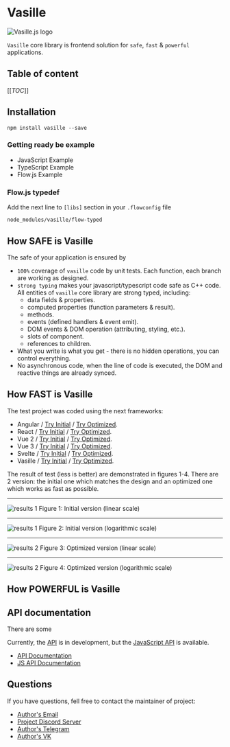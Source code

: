 # Vasille

![Vasille.js logo](https://gitlab.com/vasille-js/vasille-js/-/raw/master/img/logo.png)

`Vasille` core library is frontend solution for `safe`, `fast` & `powerful` applications.

## Table of content
[[_TOC_]]


## Installation

```
npm install vasille --save
```

### Getting ready be example
* JavaScript Example
* TypeScript Example
* Flow.js Example

### Flow.js typedef
Add the next line to `[libs]` section in your `.flowconfig` file
```
node_modules/vasille/flow-typed
```

## How SAFE is Vasille

The safe of your application is ensured by 
* `100%` coverage of `vasille` code by unit tests.
  Each function, each branch are working as designed.
* `strong typing` makes your javascript/typescript code safe as C++ code.
All entities of `vasille` core library are strong typed, including:
  * data fields & properties.
  * computed properties (function parameters & result).
  * methods.
  * events (defined handlers & event emit).
  * DOM events & DOM operation (attributing, styling, etc.).
  * slots of component.
  * references to children.
* What you write is what you get - there is no hidden operations, you can control everything.
* No asynchronous code, when the line of code is executed, the DOM and reactive things are already synced.

## How FAST is Vasille

The test project was coded using the next frameworks:
* Angular /
  [Try Initial](https://vasille-js.gitlab.io/project-x32/angular/) /
  [Try Optimized](https://vasille-js.gitlab.io/project-x32-if/angular/).
* React /
  [Try Initial](https://vasille-js.gitlab.io/project-x32/react/) /
  [Try Optimized](https://vasille-js.gitlab.io/project-x32-if/react/).
* Vue 2 /
  [Try Initial](https://vasille-js.gitlab.io/project-x32/vue-2/) /
  [Try Optimized](https://vasille-js.gitlab.io/project-x32-if/vue-2/).
* Vue 3 /
  [Try Initial](https://vasille-js.gitlab.io/project-x32/vue-3/) /
  [Try Optimized](https://vasille-js.gitlab.io/project-x32-if/vue-3/).
* Svelte /
  [Try Initial](https://vasille-js.gitlab.io/project-x32/svelte/) /
  [Try Optimized](https://vasille-js.gitlab.io/project-x32-if/svelte/).
* Vasille /
  [Try Initial](https://vasille-js.gitlab.io/project-x32/vasille-js/) /
  [Try Optimized](https://vasille-js.gitlab.io/project-x32-if/vasille-js/).

The result of test (less is better) are demonstrated in figures 1-4. There are 2 version: 
the initial one which matches the design and an optimized one which works as fast as possible.

<hr>

![results 1](https://gitlab.com/vasille-js/vasille-js/-/raw/master/img/scores-wo.png)
Figure 1: Initial version (linear scale)

<hr>

![results 1](https://gitlab.com/vasille-js/vasille-js/-/raw/master/img/scores-wo-log.png)
Figure 2: Initial version (logarithmic scale)

<hr>

![results 2](https://gitlab.com/vasille-js/vasille-js/-/raw/master/img/scores-o.png)
Figure 3: Optimized version (linear scale)

<hr>

![results 2](https://gitlab.com/vasille-js/vasille-js/-/raw/master/img/scores-o-log.png)
Figure 4: Optimized version (logarithmic scale)

## How POWERFUL is Vasille



## API documentation

There are some 

Currently, the [API](pages/API.md) is in development, 
but the [JavaScript API](pages/JavaScriptAPI.md)
is available.

* [API Documentation](https://gitlab.com/vasille-js/vasille-js/-/blob/master/pages/API.md)
* [JS API Documentation](https://gitlab.com/vasille-js/vasille-js/-/blob/master/pages/JavaScriptAPI.md)

## Questions

If you have questions, fell free to contact the maintainer of project:

* [Author's Email](mailto:lixcode@vivaldi.net)
* [Project Discord Server](https://discord.gg/SNcXNZxz)
* [Author's Telegram](https://t.me/lixcode)
* [Author's VK](https://vk.com/lixcode)

